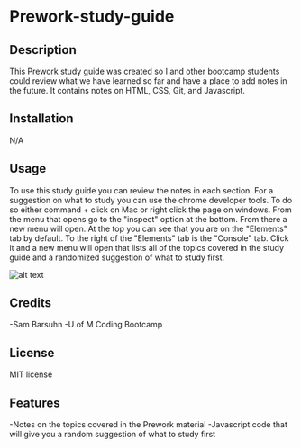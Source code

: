# Prework-study-guide

## Description

This Prework study guide was created so I and other bootcamp students could review what we have learned so far and have a place to add notes in the future. It contains notes on HTML, CSS, Git, and Javascript.


## Installation

N/A

## Usage

To use this study guide you can review the notes in each section. For a suggestion on what to study you can use the chrome developer tools. To do so either command + click on Mac or right click the page on windows. From the menu that opens  go to the "inspect" option at the bottom. From there a new menu will open. At the top you can see that you are on the "Elements" tab by default. To the right of the "Elements" tab is the "Console" tab. Click it and a new menu will open that lists all of the topics covered in the study guide and a randomized suggestion of what to study first. 

![alt text](assets/images/screenshot.png)

## Credits

-Sam Barsuhn
-U of M Coding Bootcamp

## License

MIT license


## Features

-Notes on the topics covered in the Prework material
-Javascript code that will give you a random suggestion of what to study first



